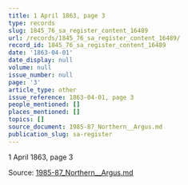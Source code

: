 ```yaml
---
title: 1 April 1863, page 3
type: records
slug: 1845_76_sa_register_content_16489
url: /records/1845_76_sa_register_content_16489/
record_id: 1845_76_sa_register_content_16489
date: '1863-04-01'
date_display: null
volume: null
issue_number: null
page: '3'
article_type: other
issue_reference: 1863-04-01, page 3
people_mentioned: []
places_mentioned: []
topics: []
source_document: 1985-87_Northern__Argus.md
publication_slug: sa-register
---
```


1 April 1863, page 3

Source: [1985-87_Northern__Argus.md](/downloads/markdown/1985-87_Northern__Argus.md)
